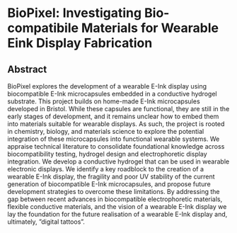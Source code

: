 # BioPixel: Investigating Bio-compatibile Materials for Wearable Eink Display Fabrication

## Abstract

BioPixel explores the development of a wearable E-Ink display using biocompatible E-Ink microcapsules
embedded in a conductive hydrogel substrate. This project builds on home-made E-Ink microcapsules
developed in Bristol. While these capsules are functional, they are still in the early stages of development,
and it remains unclear how to embed them into materials suitable for wearable displays. As such, the
project is rooted in chemistry, biology, and materials science to explore the potential integration of these
microcapsules into functional wearable systems.
We appraise technical literature to consolidate foundational knowledge across biocompatibility testing,
hydrogel design and electrophoretic display integration. We develop a conductive hydrogel that can be
used in wearable electronic displays. We identify a key roadblock to the creation of a wearable E-Ink
display, the fragility and poor UV stability of the current generation of biocompatible E-Ink microcapsules,
and propose future development strategies to overcome these limitations. By addressing the gap between
recent advances in biocompatible electrophoretic materials, flexible conductive materials, and the vision
of a wearable E-Ink display we lay the foundation for the future realisation of a wearable E-Ink display
and, ultimately, ”digital tattoos”.
